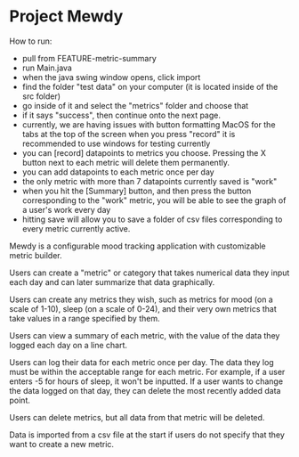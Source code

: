 # Project Mewdy

How to run:
- pull from FEATURE-metric-summary
- run Main.java
- when the java swing window opens, click import
- find the folder "test data" on your computer (it is located inside of the src folder)
- go inside of it and select the "metrics" folder and choose that
- if it says "success", then continue onto the next page.
- currently, we are having issues with button formatting MacOS for the tabs at the top of the screen when you press "record" it is recommended to use windows for testing currently
- you can [record] datapoints to metrics you choose. Pressing the X button next to each metric will delete them permanently.
- you can add datapoints to each metric once per day
- the only metric with more than 7 datapoints currently saved is "work"
- when you hit the [Summary] button, and then press the button corresponding to the "work" metric, you will be able to see the graph of a user's work every day
- hitting save will allow you to save a folder of csv files corresponding to every metric currently active.

Mewdy is a configurable mood tracking application with customizable metric builder.

Users can create a "metric" or category that takes numerical data they input each day and can later summarize that data graphically.

Users can create any metrics they wish, such as metrics for mood (on a scale of 1-10), sleep (on a scale of 0-24), and their very own metrics that take values in a range specified by them.

Users can view a summary of each metric, with the value of the data they logged each day on a line chart.

Users can log their data for each metric once per day. The data they log must be within the acceptable range for each metric. For example, if a user enters -5 for hours of sleep, it won't be inputted. If a user wants to change the data logged on that day, they can delete the most recently added data point.

Users can delete metrics, but all data from that metric will be deleted.

Data is imported from a csv file at the start if users do not specify that they want to create a new metric.

